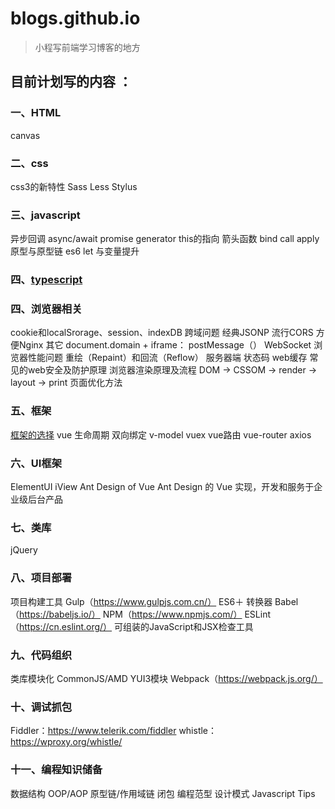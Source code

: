 # blogs.github.io
>小程写前端学习博客的地方

## 目前计划写的内容 ：
### 一、HTML
canvas

### 二、css
css3的新特性
Sass
Less
Stylus

### 三、javascript
异步回调
async/await
promise
generator
this的指向
箭头函数
bind call apply
原型与原型链
es6
let 与变量提升

### 四、[typescript](typescript/typescript.md)

### 四、浏览器相关
cookie和localSrorage、session、indexDB
跨域问题
经典JSONP
流行CORS
方便Nginx
其它
document.domain + iframe：
postMessage（）
WebSocket
浏览器性能问题
重绘（Repaint）和回流（Reflow）
服务器端
状态码
web缓存
常见的web安全及防护原理
浏览器渲染原理及流程 DOM -> CSSOM -> render -> layout -> print
页面优化方法
### 五、框架
[框架的选择](三大框架\三大框架的比较.md)
vue
生命周期
双向绑定
v-model
vuex
vue路由
vue-router
axios
### 六、UI框架
ElementUI
iView
Ant Design of Vue
Ant Design 的 Vue 实现，开发和服务于企业级后台产品
### 七、类库
jQuery
### 八、项目部署
项目构建工具
Gulp（https://www.gulpjs.com.cn/）
ES6＋ 转换器
Babel（https://babeljs.io/）
NPM（https://www.npmjs.com/）
ESLint（https://cn.eslint.org/）
可组装的JavaScript和JSX检查工具
### 九、代码组织
类库模块化
CommonJS/AMD
YUI3模块
Webpack（https://webpack.js.org/）
### 十、调试抓包
Fiddler：https://www.telerik.com/fiddler
whistle：https://wproxy.org/whistle/
### 十一、编程知识储备
数据结构
OOP/AOP
原型链/作用域链
闭包
编程范型
设计模式
Javascript Tips

